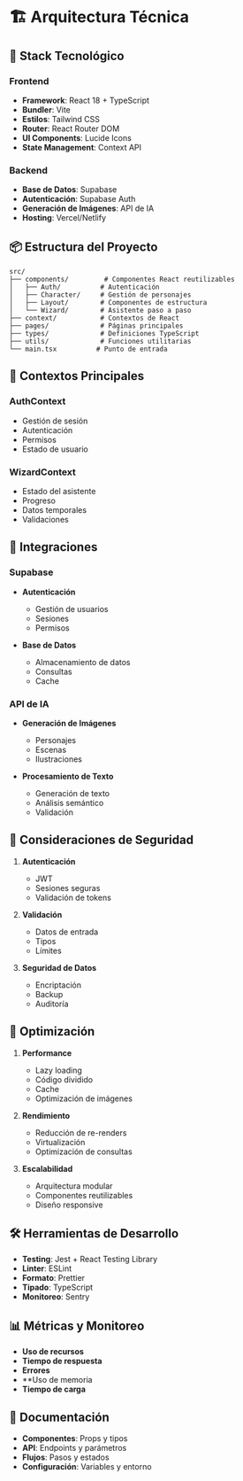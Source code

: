# 🏗️ Arquitectura Técnica

## 📱 Stack Tecnológico

### Frontend

- **Framework**: React 18 + TypeScript
- **Bundler**: Vite
- **Estilos**: Tailwind CSS
- **Router**: React Router DOM
- **UI Components**: Lucide Icons
- **State Management**: Context API

### Backend

- **Base de Datos**: Supabase
- **Autenticación**: Supabase Auth
- **Generación de Imágenes**: API de IA
- **Hosting**: Vercel/Netlify

## 📦 Estructura del Proyecto

```
src/
├── components/         # Componentes React reutilizables
│   ├── Auth/          # Autenticación
│   ├── Character/     # Gestión de personajes
│   ├── Layout/        # Componentes de estructura
│   └── Wizard/        # Asistente paso a paso
├── context/           # Contextos de React
├── pages/             # Páginas principales
├── types/             # Definiciones TypeScript
├── utils/             # Funciones utilitarias
└── main.tsx          # Punto de entrada
```

## 🔧 Contextos Principales

### AuthContext

- Gestión de sesión
- Autenticación
- Permisos
- Estado de usuario

### WizardContext

- Estado del asistente
- Progreso
- Datos temporales
- Validaciones

## 📡 Integraciones

### Supabase

- **Autenticación**
  - Gestión de usuarios
  - Sesiones
  - Permisos

- **Base de Datos**
  - Almacenamiento de datos
  - Consultas
  - Cache

### API de IA

- **Generación de Imágenes**
  - Personajes
  - Escenas
  - Ilustraciones

- **Procesamiento de Texto**
  - Generación de texto
  - Análisis semántico
  - Validación

## 🎯 Consideraciones de Seguridad

1. **Autenticación**
   - JWT
   - Sesiones seguras
   - Validación de tokens

2. **Validación**
   - Datos de entrada
   - Tipos
   - Límites

3. **Seguridad de Datos**
   - Encriptación
   - Backup
   - Auditoría

## 🔄 Optimización

1. **Performance**
   - Lazy loading
   - Código dividido
   - Cache
   - Optimización de imágenes

2. **Rendimiento**
   - Reducción de re-renders
   - Virtualización
   - Optimización de consultas

3. **Escalabilidad**
   - Arquitectura modular
   - Componentes reutilizables
   - Diseño responsive

## 🛠️ Herramientas de Desarrollo

- **Testing**: Jest + React Testing Library
- **Linter**: ESLint
- **Formato**: Prettier
- **Tipado**: TypeScript
- **Monitoreo**: Sentry

## 📊 Métricas y Monitoreo

- **Uso de recursos**
- **Tiempo de respuesta**
- **Errores**
- **Uso de memoria
- **Tiempo de carga**

## 📝 Documentación

- **Componentes**: Props y tipos
- **API**: Endpoints y parámetros
- **Flujos**: Pasos y estados
- **Configuración**: Variables y entorno
